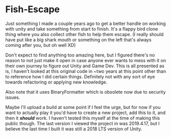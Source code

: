 # Fish-Escape
Just something I made a couple years ago to get a better handle on working with unity and take something from start to finish.  It's a flappy bird clone thing where you also collect other fish to help them escape.  (I really should have put like a big shark mouth or something on the left that's always coming after you, but oh well XD)

Don't expect to find anything too amazing here, but I figured there's no reason to not just make it open in case anyone ever wants to mess with it on their own journey to figure out Unity and Game Dev.  This is all presented as is, I haven't looked at this original code in ~two years at this point other than to reference how I did certain things.  Definitely not with any sort of eye towards refactoring or applying new knowledge.  

Also note that it uses BinaryFormatter which is obsolete now due to security issues.

Maybe I'll upload a build at some point if I feel the urge, but for now if you want to actually play it you'd have to create a new project, add this to it, and then it ***should*** work.  I haven't tested this myself at the time of making this public though.  The last version I viewed the project in was 2019.4.17, but I believe the last time I built it was still a 2018 LTS version of Unity.
